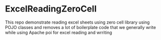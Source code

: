 # ExcelReadingZeroCell
This repo demonstrate reading excel sheets using zero cell library using POJO classes and removes a lot of boilerplate code that we generally write while using Apache poi for excel reading and wrriting
